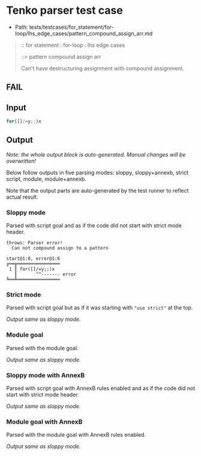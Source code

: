 # Tenko parser test case

- Path: tests/testcases/for_statement/for-loop/lhs_edge_cases/pattern_compound_assign_arr.md

> :: for statement : for-loop : lhs edge cases
>
> ::> pattern compound assign arr
>
> Can't have destructuring assignment with compound assignment.

## FAIL

## Input

`````js
for([]/=y;;)x
`````

## Output

_Note: the whole output block is auto-generated. Manual changes will be overwritten!_

Below follow outputs in five parsing modes: sloppy, sloppy+annexb, strict script, module, module+annexb.

Note that the output parts are auto-generated by the test runner to reflect actual result.

### Sloppy mode

Parsed with script goal and as if the code did not start with strict mode header.

`````
throws: Parser error!
  Can not compound assign to a pattern

start@1:0, error@1:6
╔══╦════════════════
 1 ║ for([]/=y;;)x
   ║       ^^------- error
╚══╩════════════════

`````

### Strict mode

Parsed with script goal but as if it was starting with `"use strict"` at the top.

_Output same as sloppy mode._

### Module goal

Parsed with the module goal.

_Output same as sloppy mode._

### Sloppy mode with AnnexB

Parsed with script goal with AnnexB rules enabled and as if the code did not start with strict mode header.

_Output same as sloppy mode._

### Module goal with AnnexB

Parsed with the module goal with AnnexB rules enabled.

_Output same as sloppy mode._
